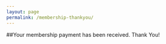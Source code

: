 ```yaml
---
layout: page
permalink: /membership-thankyou/
---
```


##Your membership payment has been received. Thank You!
